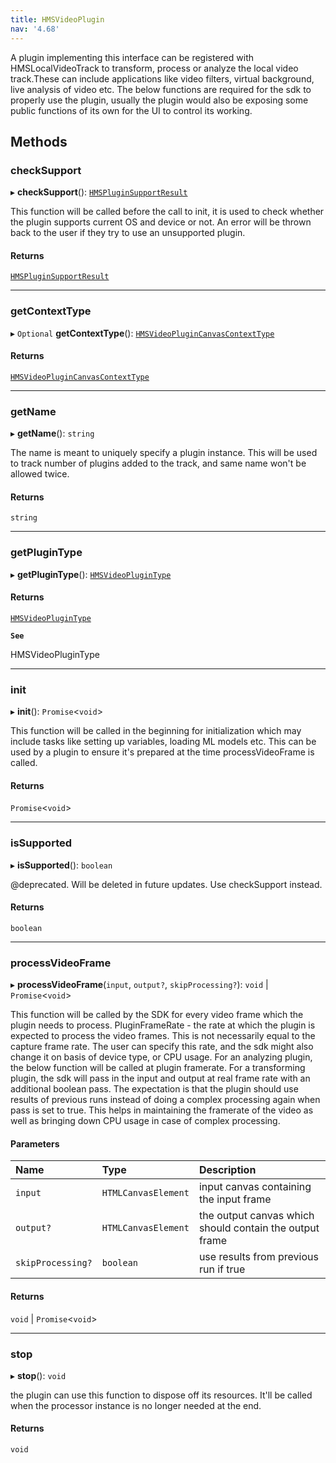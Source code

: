 ```yaml
---
title: HMSVideoPlugin
nav: '4.68'
---
```


A plugin implementing this interface can be registered with HMSLocalVideoTrack to transform, process or
analyze the local video track.These can include applications like video filters, virtual background, live
analysis of video etc. The below functions are required for the sdk to properly use the plugin, usually
the plugin would also be exposing some public functions of its own for the UI to control its working.

## Methods

### checkSupport

▸ **checkSupport**(): [`HMSPluginSupportResult`](/api-reference/javascript/v2/interfaces/HMSPluginSupportResult)

This function will be called before the call to init, it is used to check whether the plugin supports current
OS and device or not. An error will be thrown back to the user if they try to use an unsupported plugin.

#### Returns

[`HMSPluginSupportResult`](/api-reference/javascript/v2/interfaces/HMSPluginSupportResult)

---

### getContextType

▸ `Optional` **getContextType**(): [`HMSVideoPluginCanvasContextType`](/api-reference/javascript/v2/enums/HMSVideoPluginCanvasContextType)

#### Returns

[`HMSVideoPluginCanvasContextType`](/api-reference/javascript/v2/enums/HMSVideoPluginCanvasContextType)

---

### getName

▸ **getName**(): `string`

The name is meant to uniquely specify a plugin instance. This will be used to track number of plugins
added to the track, and same name won't be allowed twice.

#### Returns

`string`

---

### getPluginType

▸ **getPluginType**(): [`HMSVideoPluginType`](/api-reference/javascript/v2/enums/HMSVideoPluginType)

#### Returns

[`HMSVideoPluginType`](/api-reference/javascript/v2/enums/HMSVideoPluginType)

**`See`**

HMSVideoPluginType

---

### init

▸ **init**(): `Promise`<`void`\>

This function will be called in the beginning for initialization which may include tasks like setting up
variables, loading ML models etc. This can be used by a plugin to ensure it's prepared at the time
processVideoFrame is called.

#### Returns

`Promise`<`void`\>

---

### isSupported

▸ **isSupported**(): `boolean`

@deprecated. Will be deleted in future updates. Use checkSupport instead.

#### Returns

`boolean`

---

### processVideoFrame

▸ **processVideoFrame**(`input`, `output?`, `skipProcessing?`): `void` \| `Promise`<`void`\>

This function will be called by the SDK for every video frame which the plugin needs to process.
PluginFrameRate - the rate at which the plugin is expected to process the video frames. This is not necessarily
equal to the capture frame rate. The user can specify this rate, and the sdk might also change it on basis of
device type, or CPU usage.
For an analyzing plugin, the below function will be called at plugin framerate.
For a transforming plugin, the sdk will pass in the input and output at real frame rate with an additional boolean
pass. The expectation is that the plugin should use results of previous runs instead of doing a complex processing
again when pass is set to true. This helps in maintaining the framerate of the video as well as bringing down
CPU usage in case of complex processing.

#### Parameters

| Name              | Type                | Description                                             |
| :---------------- | :------------------ | :------------------------------------------------------ |
| `input`           | `HTMLCanvasElement` | input canvas containing the input frame                 |
| `output?`         | `HTMLCanvasElement` | the output canvas which should contain the output frame |
| `skipProcessing?` | `boolean`           | use results from previous run if true                   |

#### Returns

`void` \| `Promise`<`void`\>

---

### stop

▸ **stop**(): `void`

the plugin can use this function to dispose off its resources. It'll be called when the processor instance is
no longer needed at the end.

#### Returns

`void`
